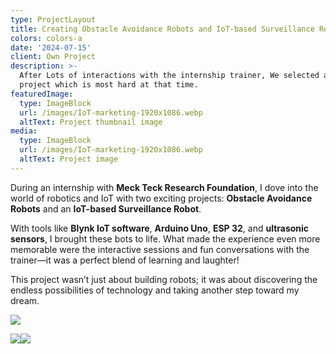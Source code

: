 ```yaml
---
type: ProjectLayout
title: Creating Obstacle Avoidance Robots and IoT-based Surveillance Robot
colors: colors-a
date: '2024-07-15'
client: Own Project
description: >-
  After Lots of interactions with the internship trainer, We selected and did a
  project which is most hard at that time.
featuredImage:
  type: ImageBlock
  url: /images/IoT-marketing-1920x1086.webp
  altText: Project thumbnail image
media:
  type: ImageBlock
  url: /images/IoT-marketing-1920x1086.webp
  altText: Project image
---
```

During an internship with **Meck Teck Research Foundation**, I dove into the world of robotics and IoT with two exciting projects: **Obstacle Avoidance Robots** and an **IoT-based Surveillance Robot**.

With tools like **Blynk IoT software**, **Arduino Uno**, **ESP 32**, and **ultrasonic sensors**, I brought these bots to life. What made the experience even more memorable were the interactive sessions and fun conversations with the trainer—it was a perfect blend of learning and laughter!

This project wasn’t just about building robots; it was about discovering the endless possibilities of technology and taking another step toward my dream.

![](/images/IMG-20240721-WA0008.jpg)

![](https://preview--randumb-blogger-9b773.stackbit.dev/_static/app-assets/public/images/WhatsApp%20Image%202024-11-18%20at%2022.39.46_3cbbdce6.jpg)![](/images/WhatsApp%20Image%202024-11-18%20at%2022.39.44_bd989ae9.jpg)
